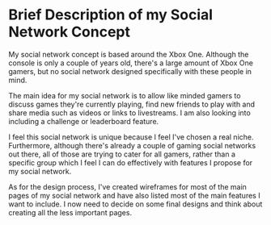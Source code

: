 # ****Brief Description of my Social Network Concept**** #

My social network concept is based around the Xbox One. Although the console is only a couple of years old, there's a large amount of Xbox One gamers, but no social network designed specifically with these people in mind. 

The main idea for my social network is to allow like minded gamers to discuss games they're  currently playing, find new friends to play with and share media such as videos or links to livestreams. I am also looking into including a challenge or leaderboard feature.

I feel this social network is unique because I feel I've chosen a real niche. Furthermore, although there's already a couple of gaming social networks out there, all of those are trying to cater for all gamers, rather than a specific group which I feel I can do effectively with features I propose for my social network.

As for the design process, I've created wireframes for most of the main pages of my social network and have also listed most of the main features I want to include. I now need to decide on some final designs and think about creating all the less important pages.